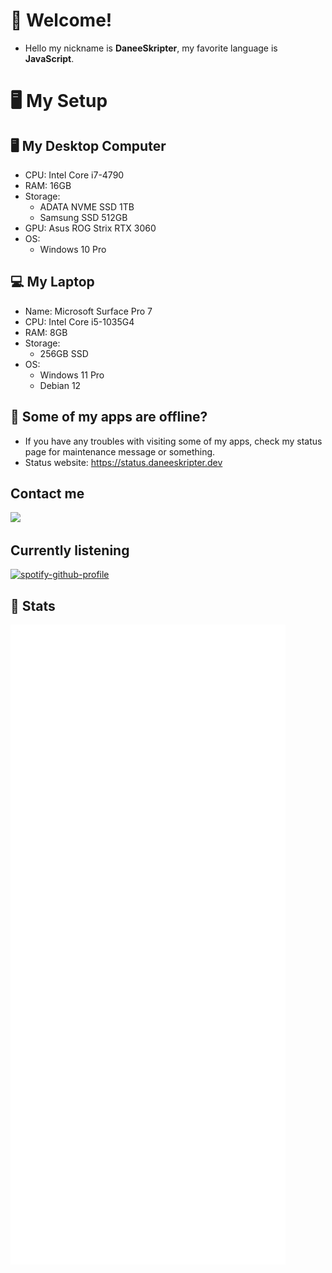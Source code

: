 # 💖 Welcome!
- Hello my nickname is **DaneeSkripter**, my favorite language is **JavaScript**.
# 🖥️ My Setup
## 🖥️ My Desktop Computer
- CPU: Intel Core i7-4790
- RAM: 16GB
- Storage:
  - ADATA NVME SSD 1TB
  - Samsung SSD 512GB
- GPU: Asus ROG Strix RTX 3060
- OS:
  - Windows 10 Pro
## 💻 My Laptop
- Name: Microsoft Surface Pro 7 
- CPU: Intel Core i5-1035G4
- RAM: 8GB
- Storage:
  - 256GB SSD
- OS:
  - Windows 11 Pro
  - Debian 12
## 🔴 Some of my apps are offline?
- If you have any troubles with visiting some of my apps, check my status page for maintenance message or something.
- Status website: https://status.daneeskripter.dev
## Contact me
![](https://discord.c99.nl/widget/theme-1/525704336869687316.png)<br>
## Currently listening
[![spotify-github-profile](https://spotify-github-profile.vercel.app/api/view?uid=onk4pqr71cij2i8alitrmm5b1&cover_image=false&theme=default&show_offline=true&background_color=121212&interchange=true&bar_color=53b14f&bar_color_cover=false)](https://spotify-github-profile.vercel.app/api/view?uid=onk4pqr71cij2i8alitrmm5b1&redirect=true)
## 🎲 Stats
![](/github-metrics.svg)
